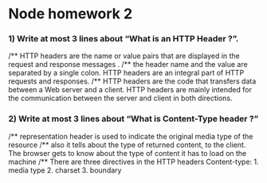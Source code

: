 # Node homework 2 
### 1) Write at most 3 lines about “What is an HTTP Header ?”. 
/** HTTP headers are the name or value pairs that are displayed in the request and response messages .
/** the header name and the value are separated by a single colon. HTTP headers are an integral part of HTTP requests and responses.
/** HTTP headers are the code that transfers data between a Web server and a client. HTTP headers are mainly intended for the communication between the server and client in both directions.
### 2) Write at most 3 lines about “What is Content-Type header ?” 
/** representation header is used to indicate the original media type of the resource
/** also it tells about the type of returned content, to the client. The browser gets to know about the type of content it has to load on the machine
/** There are three directives in the HTTP headers Content-type:
    1. media type
    2. charset
    3. boundary
    